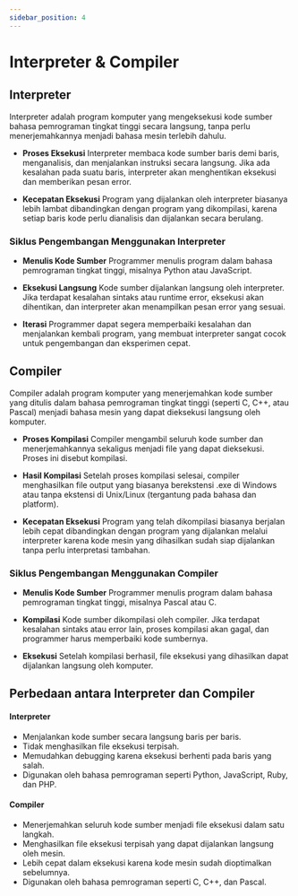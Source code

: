 ```yaml
---
sidebar_position: 4
---
```


# Interpreter & Compiler

## Interpreter

Interpreter adalah program komputer yang mengeksekusi kode sumber bahasa pemrograman tingkat tinggi secara langsung, tanpa perlu menerjemahkannya menjadi bahasa mesin terlebih dahulu.

- **Proses Eksekusi**
  Interpreter membaca kode sumber baris demi baris, menganalisis, dan menjalankan instruksi secara langsung. Jika ada kesalahan pada suatu baris, interpreter akan menghentikan eksekusi dan memberikan pesan error.

- **Kecepatan Eksekusi**
  Program yang dijalankan oleh interpreter biasanya lebih lambat dibandingkan dengan program yang dikompilasi, karena setiap baris kode perlu dianalisis dan dijalankan secara berulang.

### Siklus Pengembangan Menggunakan Interpreter

- **Menulis Kode Sumber**
  Programmer menulis program dalam bahasa pemrograman tingkat tinggi, misalnya Python atau JavaScript.

- **Eksekusi Langsung**
  Kode sumber dijalankan langsung oleh interpreter. Jika terdapat kesalahan sintaks atau runtime error, eksekusi akan dihentikan, dan interpreter akan menampilkan pesan error yang sesuai.

- **Iterasi**
  Programmer dapat segera memperbaiki kesalahan dan menjalankan kembali program, yang membuat interpreter sangat cocok untuk pengembangan dan eksperimen cepat.

## Compiler

Compiler adalah program komputer yang menerjemahkan kode sumber yang ditulis dalam bahasa pemrograman tingkat tinggi (seperti C, C++, atau Pascal) menjadi bahasa mesin yang dapat dieksekusi langsung oleh komputer.

- **Proses Kompilasi**
  Compiler mengambil seluruh kode sumber dan menerjemahkannya sekaligus menjadi file yang dapat dieksekusi. Proses ini disebut kompilasi.

- **Hasil Kompilasi**
  Setelah proses kompilasi selesai, compiler menghasilkan file output yang biasanya berekstensi .exe di Windows atau tanpa ekstensi di Unix/Linux (tergantung pada bahasa dan platform).

- **Kecepatan Eksekusi**
  Program yang telah dikompilasi biasanya berjalan lebih cepat dibandingkan dengan program yang dijalankan melalui interpreter karena kode mesin yang dihasilkan sudah siap dijalankan tanpa perlu interpretasi tambahan.

### Siklus Pengembangan Menggunakan Compiler

- **Menulis Kode Sumber**
  Programmer menulis program dalam bahasa pemrograman tingkat tinggi, misalnya Pascal atau C.

- **Kompilasi**
  Kode sumber dikompilasi oleh compiler. Jika terdapat kesalahan sintaks atau error lain, proses kompilasi akan gagal, dan programmer harus memperbaiki kode sumbernya.

- **Eksekusi**
  Setelah kompilasi berhasil, file eksekusi yang dihasilkan dapat dijalankan langsung oleh komputer.

## Perbedaan antara Interpreter dan Compiler

#### Interpreter

- Menjalankan kode sumber secara langsung baris per baris.
- Tidak menghasilkan file eksekusi terpisah.
- Memudahkan debugging karena eksekusi berhenti pada baris yang salah.
- Digunakan oleh bahasa pemrograman seperti Python, JavaScript, Ruby, dan PHP.

#### Compiler

- Menerjemahkan seluruh kode sumber menjadi file eksekusi dalam satu langkah.
- Menghasilkan file eksekusi terpisah yang dapat dijalankan langsung oleh mesin.
- Lebih cepat dalam eksekusi karena kode mesin sudah dioptimalkan sebelumnya.
- Digunakan oleh bahasa pemrograman seperti C, C++, dan Pascal.
